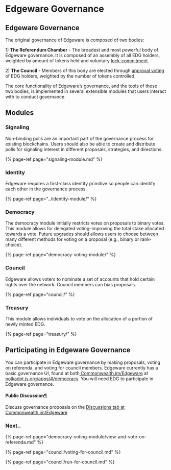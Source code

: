 # Edgeware Governance

## Edgeware Governance

The original governance of Edgeware is composed of two bodies:

1\) **The Referendum Chamber** - The broadest and most powerful body of Edgeware governance. It is composed of an assembly of all EDG holders, weighted by amount of tokens held and voluntary [lock-commitment](https://wiki.polkadot.network/en/latest/polkadot/node/governance/#voluntary-locking).   
  
2\) **The Council** - Members of this body are elected through [approval voting](https://wiki.polkadot.network/en/latest/polkadot/node/governance/#how-to-be-a-council-member) of EDG holders, weighted by the number of tokens controlled. 

  
The core functionality of Edgeware’s governance, and the tools of these two bodies, is implemented in several extensible modules that users interact with to conduct governance.

## Modules

### Signaling

Non-binding polls are an important part of the governance process for existing blockchains. Users should also be able to create and distribute polls for signaling interest in different proposals, strategies, and directions. 

{% page-ref page="signaling-module.md" %}



### Identity

 Edgeware requires a first-class identity primitive so people can identify each other in the governance process.

{% page-ref page="../identity-module/" %}



### Democracy

The democracy module initially restricts votes on proposals to binary votes. This module allows for delegated voting–improving the total stake allocated towards a vote. Future upgrades should allows users to choose between many different methods for voting on a proposal \(e.g., binary or rank-choice\). 

{% page-ref page="democracy-voting-module/" %}



### Council

Edgeware allows voters to nominate a set of accounts that hold certain rights over the network. Council members can bias proposals. 

{% page-ref page="council/" %}



### Treasury

This module allows individuals to vote on the allocation of a portion of newly minted EDG.

{% page-ref page="treasury/" %}



## Participating in Edgeware Governance

You can participate in Edgeware governance by making proposals, voting on referenda, and voting for council members. Edgeware currently has a basic governance UI, found at both[ Commonwealth.im/Edgeware](https://commonwealth.im/edgeware) at [polkadot.js.org/apps/\#/democracy](https://polkadot.js.org/apps/#/democracy). You will need EDG to participate in Edgeware governance.

#### Public Discussion[¶](https://guide.kusama.network/en/latest/try/governance/#public-discussion) <a id="public-discussion"></a>

Discuss governance proposals on the [Discussions tab at Commonwealth.im/Edgeware](https://commonwealth.im/edgeware)

### 

### Next..

{% page-ref page="democracy-voting-module/view-and-vote-on-referenda.md" %}

{% page-ref page="council/voting-for-council.md" %}

{% page-ref page="council/run-for-council.md" %}



